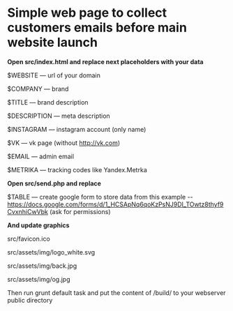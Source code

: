 # Simple web page to collect customers emails before main website launch
__Open src/index.html and replace next placeholders with your data__

$WEBSITE — url of your domain

$COMPANY — brand

$TITLE — brand description

$DESCRIPTION — meta description

$INSTAGRAM — instagram account (only name)

$VK — vk page (without http://vk.com)

$EMAIL — admin email

$METRIKA — tracking codes like Yandex.Metrka


__Open src/send.php and replace__

$TABLE — create google form to store data from this example -- https://docs.google.com/forms/d/1_HCSApNq6qoKzPsNJ9DI_TOwtz8thyf9CvxnhiCwVbk (ask for permissions)

__And update graphics__

src/favicon.ico

src/assets/img/logo_white.svg

src/assets/img/back.jpg

src/assets/img/og.jpg


Then run grunt default task and put the content of /build/ to your webserver public directory
